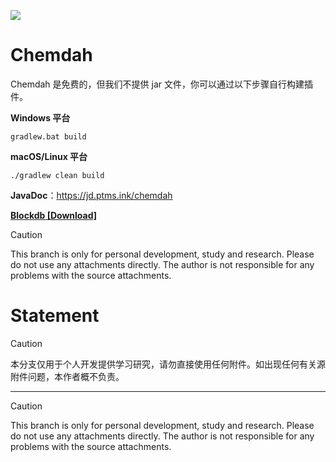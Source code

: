 ![](https://i.loli.net/2021/02/03/FBrgWYhtn8VwNlc.png)

# Chemdah
Chemdah 是免费的，但我们不提供 jar 文件，你可以通过以下步骤自行构建插件。

**Windows 平台**
```shell
gradlew.bat build
```

**macOS/Linux 平台**
```shell
./gradlew clean build
```

**JavaDoc**：https://jd.ptms.ink/chemdah

**[Blockdb [Download]](http://ptms.ink:8081/repository/maven-releases/ink/ptms/Blockdb/1.1.0/Blockdb-1.1.0.jar)**
> [!CAUTION]  
> This branch is only for personal development, study and research. Please do not use any attachments directly. The author is not responsible for any problems with the source attachments.
# Statement

> [!CAUTION]  
> 本分支仅用于个人开发提供学习研究，请勿直接使用任何附件。如出现任何有关源附件问题，本作者概不负责。

---

> [!CAUTION]  
> This branch is only for personal development, study and research. Please do not use any attachments directly. The author is not responsible for any problems with the source attachments.
